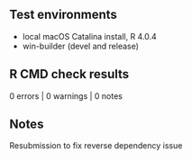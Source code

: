 ## Test environments
* local macOS Catalina install, R 4.0.4
* win-builder (devel and release)

## R CMD check results

0 errors | 0 warnings | 0 notes 

## Notes
Resubmission to fix reverse dependency issue

